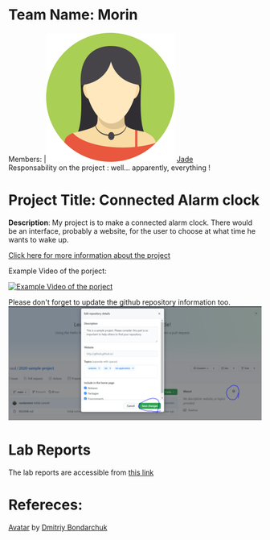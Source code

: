 # Team Name: Morin
Members: 
|![member1](assets/member1.webp?raw=true)
[Jade](https://github.com/whateverusernam) <br> Responsability on the project : well... apparently, everything !



# Project Title: Connected Alarm clock
 **Description**: My project is to make a connected alarm clock. There would be an interface, probably a website, for the user to choose at what time he wants to wake up.
 
[Click here for more information about the project](project) 

Example Video of the porject:

[![Example Video of the porject](https://img.youtube.com/vi/ucZl6vQ_8Uo/0.jpg)](https://www.youtube.com/watch?v=ucZl6vQ_8Uo)

Please don't forget to update the github repository information too. 
![Change Description of github repository](assets/change_description.png?raw=true)

# Lab Reports

The lab reports are accessible from [this link](lab)

# Refereces:
[Avatar](https://iconscout.com/icons/avatar) by [Dmitriy Bondarchuk](https://iconscout.com/contributors/dmitriy-bondarchuk)
